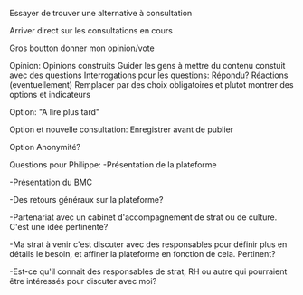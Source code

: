 Essayer de trouver une alternative à consultation

Arriver direct sur les consultations en cours

Gros boutton donner mon opinion/vote

Opinion:
  Opinions construits
    Guider les gens à mettre du contenu constuit avec des questions
  Interrogations pour les questions: Répondu?
  Réactions
    (eventuellement) Remplacer par des choix obligatoires et plutot montrer des options et indicateurs

Option: "A lire plus tard"

Option et nouvelle consultation: Enregistrer avant de publier


Option Anonymité?


Questions pour Philippe:
-Présentation de la plateforme


-Présentation du BMC


-Des retours généraux sur la plateforme?


-Partenariat avec un cabinet d'accompagnement de strat ou de culture. C'est une idée pertinente?


-Ma strat à venir c'est discuter avec des responsables pour définir plus en détails le besoin, et affiner la plateforme en fonction de cela. Pertinent?


-Est-ce qu'il connait des responsables de strat, RH ou autre qui pourraient être intéressés pour discuter avec moi?
